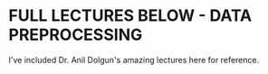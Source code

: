 # FULL LECTURES BELOW - DATA PREPROCESSING

I've included Dr. Anil Dolgun's amazing lectures here for reference.
